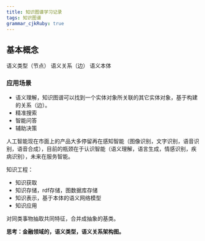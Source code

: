```yaml
---
title: 知识图谱学习记录
tags: 知识图谱
grammar_cjkRuby: true
---
```


## 基本概念
语义类型（节点）
语义关系（边）
语义本体

### 应用场景
- 语义理解，知识图谱可以找到一个实体对象所关联的其它实体对象，基于构建的关系（边）。
- 精准搜索
- 智能问答
- 辅助决策

人工智能现在市面上的产品大多停留再在感知智能（图像识别，文字识别，语音识别，语音合成），目前的瓶颈在于认识智能（语义理解，语言生成，情感识别，疾病识别），未来在服务智能。

知识工程：
- 知识获取
- 知识存储，rdf存储，图数据库存储
- 知识表示，基于本体的语义网络模型
- 知识应用

对同类事物抽取共同特征，合并成抽象的基类。

**思考：金融领域的，语义类型，语义关系架构图。**